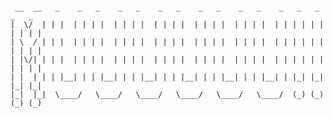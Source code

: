 <pre><code>
 __  __   _    _   _    _   _    _   _    _   _    _   _    _   _   _   _   _ 
|  \/  | | |  | | | |  | | | |  | | | |  | | | |  | | | |  | | | | | | | | | |
| \  / | | |  | | | |  | | | |  | | | |  | | | |  | | | |  | | | | | | | | | |
| |\/| | | |  | | | |  | | | |  | | | |  | | | |  | | | |  | | | | | | | | | |
| |  | | | |__| | | |__| | | |__| | | |__| | | |__| | | |__| | |_| |_| |_| |_|
|_|  |_|  \____/   \____/   \____/   \____/   \____/   \____/  (_) (_) (_) (_)
</code></pre>
